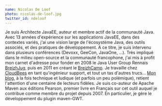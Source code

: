 ```yaml
---
name: Nicolas De Loof
photo: nicolas-de-loof.jpg
twitter_id: ndeloof
---
```


Je suis Architecte JavaEE, auteur et membre actif de la communauté Java. Avec 13 années d'expérience sur les applications JavaEE, dans des contextes variés, j'ai une vision large de l'écosystème Java, des outils associés, et des pratiques de développement. A ce titre, je suis intervenu dans plusieurs conférences (Devoxx, GeeCon, JavaOne, ...). Très impliqué dans le milieu open-source et la communauté francophone, j'ai mis à profit mon carnet d'adresse pour fonder en 2008 le Java User Group Rennais [BreizhJug](http://www.breizhjug.org/), puis en 2011 en créant le [BreizhCamp](http://www.breizhcamp.org/). Je travaille chez [CloudBees](http://www.cloudbees.com/) en tant qu'ingénieur support, et tout un tas d'autres trucs… [Mon blog](http://blog.loof.fr/), à la fois technique et ludique (et parfois un peu polémique), retient l'attention d'une centaine de lecteurs fidèles. Je suis co-auteur de Apache Maven aux éditions Pearson, premier livre en Français sur cet outil auquel je contribue comme membre du projet depuis 2007. En particulier, je gère le développement du plugin maven-GWT.
